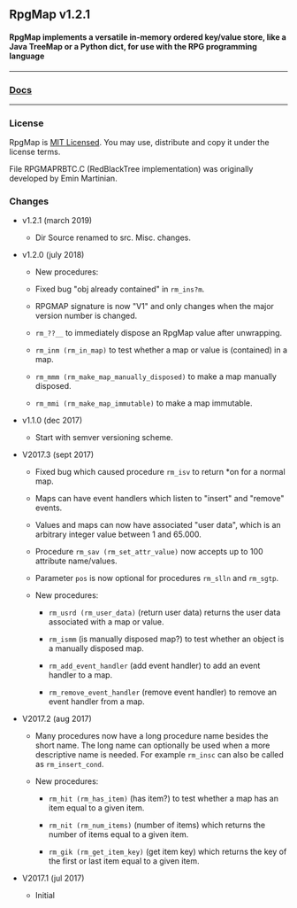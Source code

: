 ## RpgMap v1.2.1

#### RpgMap implements a versatile in-memory ordered key/value store, like a Java TreeMap or a Python dict, for use with the RPG programming language

***

### [Docs](https://johnerps.com/RpgMap/docs/index.html)

***

### License

RpgMap is [MIT Licensed](LICENSE.md). You may use, distribute and copy it under the license terms.

File RPGMAPRBTC.C (RedBlackTree implementation) was originally developed by Emin Martinian.

### Changes

* v1.2.1 (march 2019)

  * Dir Source renamed to src. Misc. changes.

* v1.2.0 (july 2018)

  * New procedures:

  * Fixed bug "obj already contained" in `rm_ins?m`.

  * RPGMAP signature is now "V1" and only changes when the major version number is changed.

  * `rm_??__` to immediately dispose an RpgMap value after unwrapping.

  * `rm_inm (rm_in_map)` to test whether a map or value is (contained) in a map.

  * `rm_mmm (rm_make_map_manually_disposed)` to make a map manually disposed.

  * `rm_mmi (rm_make_map_immutable)` to make a map immutable.

* v1.1.0 (dec 2017)

  * Start with semver versioning scheme.

* V2017.3 (sept 2017)

  * Fixed bug which caused procedure `rm_isv` to return *on for a normal map.

  * Maps can have event handlers which listen to "insert" and "remove" events.

  * Values and maps can now have associated "user data", which is an arbitrary integer value between 1 and 65.000.

  * Procedure `rm_sav (rm_set_attr_value)` now accepts up to 100 attribute name/values.

  * Parameter `pos` is now optional for procedures `rm_slln` and `rm_sgtp`.

  * New procedures:

    * `rm_usrd (rm_user_data)` (return user data) returns the user data associated with a map or value.

    * `rm_ismm` (is manually disposed map?) to test whether an object is a manually disposed map.

    * `rm_add_event_handler` (add event handler) to add an event handler to a map.

    * `rm_remove_event_handler` (remove event handler) to remove an event handler from a map.

* V2017.2 (aug 2017)

  * Many procedures now have a long procedure name besides the short name. The long name
  can optionally be used when a more descriptive name is needed. For example `rm_insc` can also be called as `rm_insert_cond`.

  * New procedures:

    * `rm_hit (rm_has_item)` (has item?) to test whether a map has an item equal to a given item.

    * `rm_nit (rm_num_items)` (number of items) which returns the number of items equal to a given item.

    * `rm_gik (rm_get_item_key)` (get item key) which returns the key of the first or last item equal to a given item.

* V2017.1 (jul 2017)

  * Initial
